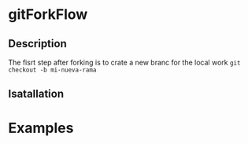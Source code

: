 # gitForkFlow

## Description

The fisrt step after forking is to crate a new branc for the local work
`git checkout -b mi-nueva-rama`

## Isatallation

# Examples
